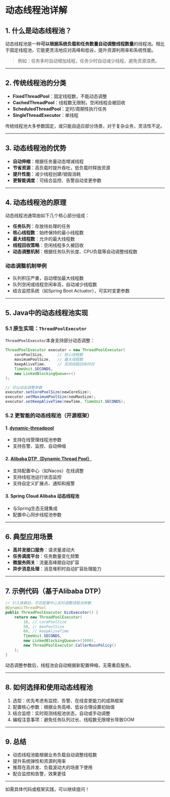 # 动态线程池详解

## 1. 什么是动态线程池？

动态线程池是一种**可以根据系统负载和任务数量自动调整线程数量**的线程池。相比于固定线程池，它能更灵活地应对高峰和低谷，提升资源利用率和系统性能。

> 例如：任务多时自动增加线程，任务少时自动减少线程，避免资源浪费。

---

## 2. 传统线程池的分类

- **FixedThreadPool**：固定线程数，不能动态调整
- **CachedThreadPool**：线程数无限制，空闲线程会被回收
- **ScheduledThreadPool**：定时/周期性执行任务
- **SingleThreadExecutor**：单线程

传统线程池大多参数固定，或只能自适应部分场景，对于复杂业务，灵活性不足。

---

## 3. 动态线程池的优势

- **自动伸缩**：根据任务量动态增减线程
- **节省资源**：高负载时提升吞吐，低负载时释放资源
- **提升性能**：减少线程创建/销毁消耗
- **更智能调度**：可结合监控、告警自动变更参数

---

## 4. 动态线程池的原理

动态线程池通常由如下几个核心部分组成：

- **任务队列**：存放待处理的任务
- **核心线程数**：始终保持的最小线程数
- **最大线程数**：允许的最大线程数
- **线程回收策略**：空闲线程多久被回收
- **动态调整机制**：根据任务队列长度、CPU负载等自动调整线程数

### 动态调整机制举例

- 队列积压严重，自动增加最大线程数
- 队列空闲或线程空闲率高，自动减少线程数
- 结合监控系统（如Spring Boot Actuator），可实时变更参数

---

## 5. Java中的动态线程池实现

### 5.1 原生实现：`ThreadPoolExecutor`

`ThreadPoolExecutor`本身支持部分动态调整：

```java
ThreadPoolExecutor executor = new ThreadPoolExecutor(
    corePoolSize,      // 核心线程数
    maximumPoolSize,   // 最大线程数
    keepAliveTime,     // 空闲线程回收时间
    TimeUnit.SECONDS,
    new LinkedBlockingQueue<>()
);

// 可以动态调整参数
executor.setCorePoolSize(newCoreSize);
executor.setMaximumPoolSize(newMaxSize);
executor.setKeepAliveTime(newTime, TimeUnit.SECONDS);
```

### 5.2 更智能的动态线程池（开源框架）

#### 1. [dynamic-threadpool](https://github.com/dynamic-threadpool/dynamic-threadpool)
- 支持在线管理线程池参数
- 支持告警、监控、自动伸缩

#### 2. [Alibaba DTP（Dynamic Thread Pool）](https://github.com/alibaba/dynamic-threadpool)
- 支持配置中心（如Nacos）在线调整
- 支持线程池运行状态监控
- 支持自定义扩展点、通知和报警

#### 3. Spring Cloud Alibaba 动态线程池
- 与Spring生态无缝集成
- 配置中心同步线程池参数

---

## 6. 典型应用场景

- **高并发接口服务**：请求量波动大
- **任务调度平台**：任务数量变化频繁
- **微服务网关**：流量高峰期自动扩容
- **异步消息处理**：消息堆积时自动扩容处理能力

---

## 7. 示例代码（基于Alibaba DTP）

```java
// 引入依赖后，可在配置中心实时调整线程池参数
@DynamicThreadPool
public ThreadPoolExecutor bizExecutor() {
    return new ThreadPoolExecutor(
        10, // corePoolSize
        50, // maxPoolSize
        60, // keepAliveTime
        TimeUnit.SECONDS,
        new LinkedBlockingQueue<>(1000),
        new ThreadPoolExecutor.CallerRunsPolicy()
    );
}
```

动态调整参数后，线程池会自动根据新配置伸缩，无需重启服务。

---

## 8. 如何选择和使用动态线程池

1. 选型：优先考虑有监控、告警、在线变更能力的成熟框架
2. 配置核心参数：根据业务高峰、低谷合理设置初始值
3. 结合监控：实时观测线程池状态，自动或手动调整
4. 编程注意事项：避免任务队列过长、线程数无限增长导致OOM

---

## 9. 总结

- 动态线程池能根据业务负载自动调整线程数
- 提升系统弹性和资源利用率
- 推荐在高并发、负载波动大的场景下使用
- 配合监控和告警，效果更佳

---

如需具体代码或框架实践，可以继续提问！